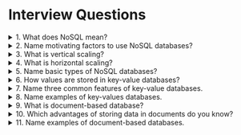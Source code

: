 # Interview Questions

<details>
<summary>1. What does NoSQL mean?</summary>

> **Answer:**
>
> NoSQL stands for `Not Only SQL`.

</details>

<details>
<summary>2. Name motivating factors to use NoSQL databases?</summary>

> **Answer:**
>
> * Cost
> * Flexibility
> * Scalability
> * Availability

</details>

<details>
<summary>3. What is vertical scaling?</summary>

> **Answer:**
>
> Vertical scaling adds more CPU and storage resources to increase capacity. Vertical scaling has the advantages of being simple, reliable, and cost-effective up to a certain point, but eventually you reach a point where it’s no longer feasible to move to a better machine.
</details>

<details>
<summary>4. What is horizontal scaling?</summary>

> **Answer:**
>
> Scaling horizontally means distributing the database across multiple machines. Horizontally scaled architecture can run on many small, not expensive machines, often reducing your hosting costs.
</details>

<details>
<summary>5. Name basic types of NoSQL databases?</summary>

> **Answer:**
>
> * Key-Value
> * Document-based
> * Column-based
> * Graph-based

</details>

<details>
<summary>6. How values are stored in key-value databases?</summary>

> **Answer:**
>
> Every item in the database is stored as an attribute name (or `key`) together with its value.

</details>

<details>
<summary>7. Name three common features of key-value databases.</summary>

> **Answer:**
>
> * Simplicity
> * Speed
> * Scalability

</details>

<details>
<summary>8. Name examples of key-values databases.</summary>

> **Answer:**
>
> * Redis
> * Amazon DynamoDB
> * Azure CosmosDB
> * etc.

</details>

<details>
<summary>9. What is document-based database?</summary>

> **Answer:**
>
> * Document databases pair each key with a complex data structure known as a document. Documents can contain many different key-value pairs, or key-array pairs, or even nested documents.

</details>

<details>
<summary>10. Which advantages of storing data in documents do you know?</summary>

> **Answer:**
>
> * Documents are independent units which makes performance better (related data is read contiguously off disk) and makes it easier to distribute data across multiple servers while preserving its locality.
>
> * Application logic is easier to write. You don’t have to translate between objects in your application and SQL queries, you can just turn the object model directly into a document.
>
> * Unstructured data can be stored easily, since a document contains whatever keys and values the application logic requires. In addition, costly migrations are avoided since the database does not need to know its information schema in advance.

</details>

<details>
<summary>11. Name examples of document-based databases.</summary>

> **Answer:**
>
> * MongoDB
> * Amazon DynamoDB
> * RavenDB
> * etc.

</details>
